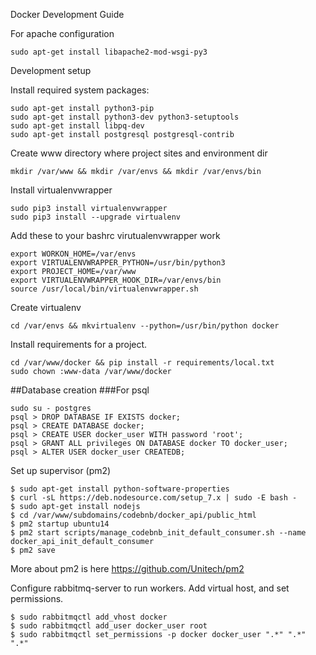 Docker Development Guide

For apache configuration

    sudo apt-get install libapache2-mod-wsgi-py3

Development setup

Install required system packages:

    sudo apt-get install python3-pip
    sudo apt-get install python3-dev python3-setuptools
    sudo apt-get install libpq-dev
    sudo apt-get install postgresql postgresql-contrib

Create www directory where project sites and environment dir

    mkdir /var/www && mkdir /var/envs && mkdir /var/envs/bin

Install virtualenvwrapper

    sudo pip3 install virtualenvwrapper
    sudo pip3 install --upgrade virtualenv

Add these to your bashrc virutualenvwrapper work

    export WORKON_HOME=/var/envs
    export VIRTUALENVWRAPPER_PYTHON=/usr/bin/python3
    export PROJECT_HOME=/var/www
    export VIRTUALENVWRAPPER_HOOK_DIR=/var/envs/bin    
    source /usr/local/bin/virtualenvwrapper.sh

Create virtualenv

    cd /var/envs && mkvirtualenv --python=/usr/bin/python docker


Install requirements for a project.

    cd /var/www/docker && pip install -r requirements/local.txt
    sudo chown :www-data /var/www/docker

##Database creation
###For psql

    sudo su - postgres
    psql > DROP DATABASE IF EXISTS docker;
    psql > CREATE DATABASE docker;
    psql > CREATE USER docker_user WITH password 'root';
    psql > GRANT ALL privileges ON DATABASE docker TO docker_user;
    psql > ALTER USER docker_user CREATEDB;

    
Set up supervisor (pm2)

    $ sudo apt-get install python-software-properties
    $ curl -sL https://deb.nodesource.com/setup_7.x | sudo -E bash -
    $ sudo apt-get install nodejs
    $ cd /var/www/subdomains/codebnb/docker_api/public_html
    $ pm2 startup ubuntu14
    $ pm2 start scripts/manage_codebnb_init_default_consumer.sh --name docker_api_init_default_consumer
    $ pm2 save

More about pm2 is here https://github.com/Unitech/pm2


Configure rabbitmq-server to run workers.
Add virtual host, and set permissions.

    $ sudo rabbitmqctl add_vhost docker
    $ sudo rabbitmqctl add_user docker_user root
    $ sudo rabbitmqctl set_permissions -p docker docker_user ".*" ".*" ".*"
